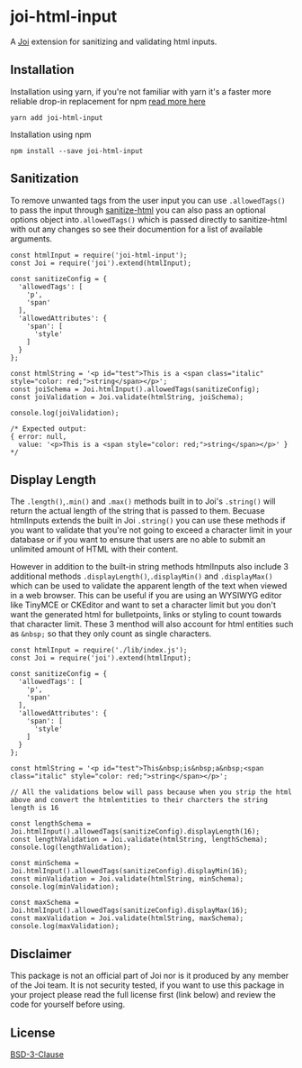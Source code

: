 # joi-html-input

A [Joi](https://www.npmjs.com/package/joi) extension for sanitizing and validating html inputs.


## Installation

Installation using yarn, if you're not familiar with yarn it's a faster more reliable drop-in replacement for npm [read more here](https://yarnpkg.com/l)
```
yarn add joi-html-input
```

Installation using npm
```
npm install --save joi-html-input
```

## Sanitization

To remove unwanted tags from the user input you can use `.allowedTags()` to pass the input through [sanitize-html](https://www.npmjs.com/package/sanitize-html) you can also pass an optional options object into`.allowedTags()` which is passed directly to sanitize-html with out any changes so see their documention for a list of available arguments.

```
const htmlInput = require('joi-html-input');
const Joi = require('joi').extend(htmlInput);

const sanitizeConfig = {
  'allowedTags': [
    'p',
    'span'
  ],
  'allowedAttributes': {
    'span': [
      'style'
    ]
  }
};

const htmlString = '<p id="test">This is a <span class="italic" style="color: red;">string</span></p>';
const joiSchema = Joi.htmlInput().allowedTags(sanitizeConfig);
const joiValidation = Joi.validate(htmlString, joiSchema);

console.log(joiValidation);

/* Expected output:
{ error: null,
  value: '<p>This is a <span style="color: red;">string</span></p>' }
*/

```

## Display Length

The `.length()`,`.min()` and `.max()` methods built in to Joi's `.string()` will return the actual length of the string that is passed to them. Becuase htmlInputs extends the built in Joi `.string()` you can use these methods if you want to validate that you're not going to exceed a character limit in your database or if you want to ensure that users are no able to submit an unlimited amount of HTML with their content.

However in addition to the built-in string methods htmlInputs also include 3 additional methods `.displayLength()`,`.displayMin()` and `.displayMax()` which can be used to validate the apparent length of the text when viewed in a web browser. This can be useful if you are using an WYSIWYG editor like TinyMCE or CKEditor and want to set a character limit but you don't want the generated html for bulletpoints, links or styling to count towards that character limit. These 3 menthod will also account for html entities such as `&nbsp;` so that they only count as single characters.

```
const htmlInput = require('./lib/index.js');
const Joi = require('joi').extend(htmlInput);

const sanitizeConfig = {
  'allowedTags': [
    'p',
    'span'
  ],
  'allowedAttributes': {
    'span': [
      'style'
    ]
  }
};

const htmlString = '<p id="test">This&nbsp;is&nbsp;a&nbsp;<span class="italic" style="color: red;">string</span></p>';

// All the validations below will pass because when you strip the html above and convert the htmlentities to their charcters the string length is 16

const lengthSchema = Joi.htmlInput().allowedTags(sanitizeConfig).displayLength(16);
const lengthValidation = Joi.validate(htmlString, lengthSchema);
console.log(lengthValidation);

const minSchema = Joi.htmlInput().allowedTags(sanitizeConfig).displayMin(16);
const minValidation = Joi.validate(htmlString, minSchema);
console.log(minValidation);

const maxSchema = Joi.htmlInput().allowedTags(sanitizeConfig).displayMax(16);
const maxValidation = Joi.validate(htmlString, maxSchema);
console.log(maxValidation);
```

## Disclaimer

This package is not an official part of Joi nor is it produced by any member of the Joi team. It is not security tested, if you want to use this package in your project please read the full license first (link below) and review the code for yourself before using.

## License

[BSD-3-Clause](LICENSE)


